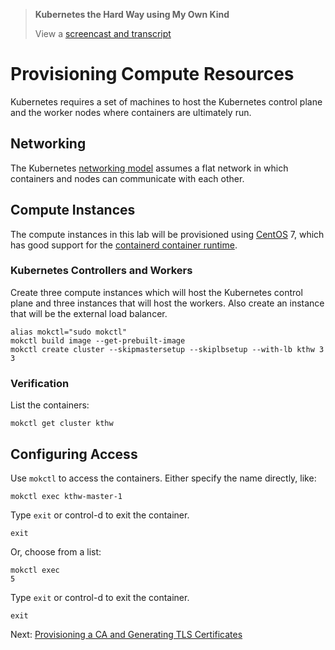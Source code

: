 >  **Kubernetes the Hard Way using My Own Kind**
> 
> View a [screencast and transcript](/cmdline-player/kthw-3.md)

# Provisioning Compute Resources

Kubernetes requires a set of machines to host the Kubernetes control plane and the worker nodes where containers are ultimately run.

## Networking

The Kubernetes [networking model](https://kubernetes.io/docs/concepts/cluster-administration/networking/#kubernetes-model) assumes a flat network in which containers and nodes can communicate with each other.

## Compute Instances

The compute instances in this lab will be provisioned using [CentOS](https://www.centos.org/) 7, which has good support for the [containerd container runtime](https://github.com/containerd/containerd).

### Kubernetes Controllers and Workers

Create three compute instances which will host the Kubernetes control plane and three instances that will host the workers. Also create an instance that will be the external load balancer.

```
alias mokctl="sudo mokctl"
mokctl build image --get-prebuilt-image
mokctl create cluster --skipmastersetup --skiplbsetup --with-lb kthw 3 3
```

### Verification

List the containers:

```
mokctl get cluster kthw
```

## Configuring Access

Use `mokctl` to access the containers.  Either specify the name directly, like:

```
mokctl exec kthw-master-1
```

Type `exit` or control-d to exit the container.

```
exit
```
Or, choose from a list:

```
mokctl exec
5
```

Type `exit` or control-d to exit the container.

```
exit
```

Next: [Provisioning a CA and Generating TLS Certificates](04-certificate-authority.md)
